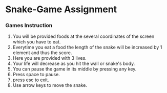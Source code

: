 # Snake-Game Assignment

### Games Instruction

1. You will be provided foods at the several coordinates of the screen which you have to eat.
2. Everytime you eat a food the length of the snake will be increased by 1 element and thus the score.
3. Here you are provided with 3 lives. 
4. Your life will decrease as you hit the wall or snake's body.
5. You can pause the game in its middle by pressing any key.
6. Press space to pause.
7. press esc to exit.
8. Use arrow keys to move the snake.


